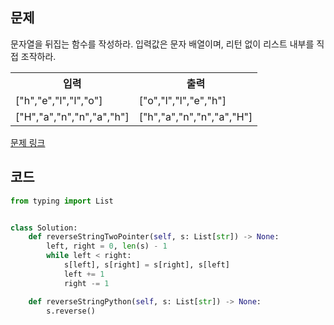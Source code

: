 ## 문제

문자열을 뒤집는 함수를 작성하라. 입력값은 문자 배열이며, 리턴 없이 리스트 내부를 직접 조작하라.

 <table>
	<th>입력</th>
	<th>출력</th>
	<tr><!-- 첫번째 줄 시작 -->
	    <td>["h","e","l","l","o"]</td>
	    <td>["o","l","l","e","h"]</td>
	</tr><!-- 첫번째 줄 끝 -->
	<tr><!-- 두번째 줄 시작 -->
	    <td>["H","a","n","n","a","h"]</td>
	    <td>["h","a","n","n","a","H"]</td>
	</tr><!-- 두번째 줄 끝 -->
    </table>

<a href="https://leetcode.com/problems/reverse-string" target="_blank">문제 링크</a>

## 코드

```python
from typing import List


class Solution:
    def reverseStringTwoPointer(self, s: List[str]) -> None:
        left, right = 0, len(s) - 1
        while left < right:
            s[left], s[right] = s[right], s[left]
            left += 1
            right -= 1

    def reverseStringPython(self, s: List[str]) -> None:
        s.reverse()
```